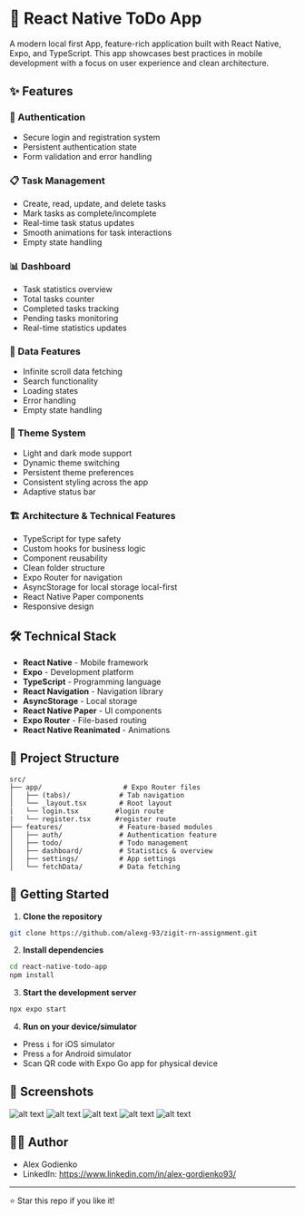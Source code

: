 # 📱 React Native ToDo App

A modern local first App, feature-rich application built with React Native, Expo, and TypeScript. This app showcases best practices in mobile development with a focus on user experience and clean architecture.

## ✨ Features

### 🔐 Authentication 
- Secure login and registration system
- Persistent authentication state
- Form validation and error handling

### 📋 Task Management
- Create, read, update, and delete tasks
- Mark tasks as complete/incomplete
- Real-time task status updates
- Smooth animations for task interactions
- Empty state handling

### 📊 Dashboard
- Task statistics overview
- Total tasks counter
- Completed tasks tracking
- Pending tasks monitoring
- Real-time statistics updates

### 📱 Data Features
- Infinite scroll data fetching
- Search functionality
- Loading states
- Error handling
- Empty state handling

### 🎨 Theme System
- Light and dark mode support
- Dynamic theme switching
- Persistent theme preferences
- Consistent styling across the app
- Adaptive status bar

### 🏗️ Architecture & Technical Features
- TypeScript for type safety
- Custom hooks for business logic
- Component reusability
- Clean folder structure
- Expo Router for navigation
- AsyncStorage for local storage local-first
- React Native Paper components
- Responsive design

## 🛠️ Technical Stack

- **React Native** - Mobile framework
- **Expo** - Development platform
- **TypeScript** - Programming language
- **React Navigation** - Navigation library
- **AsyncStorage** - Local storage
- **React Native Paper** - UI components
- **Expo Router** - File-based routing
- **React Native Reanimated** - Animations

## 📂 Project Structure

```
src/
├── app/                    # Expo Router files
│   ├── (tabs)/            # Tab navigation
│   └── _layout.tsx        # Root layout
|   └── login.tsx         #login route
|   └── register.tsx      #register route 
├── features/              # Feature-based modules
│   ├── auth/              # Authentication feature
│   ├── todo/              # Todo management
│   ├── dashboard/         # Statistics & overview
│   ├── settings/          # App settings
│   └── fetchData/         # Data fetching

```

## 🚀 Getting Started

1. **Clone the repository**
```bash
git clone https://github.com/alexg-93/zigit-rn-assignment.git
```

2. **Install dependencies**
```bash
cd react-native-todo-app
npm install
```

3. **Start the development server**
```bash
npx expo start
```

4. **Run on your device/simulator**
- Press `i` for iOS simulator
- Press `a` for Android simulator
- Scan QR code with Expo Go app for physical device

## 📱 Screenshots
![alt text](image-2.png)
![alt text](image-3.png)
![alt text](image.png)
![alt text](image-1.png)
![alt text](image-4.png)


## 👨‍💻 Author

- Alex Godienko
- LinkedIn: https://www.linkedin.com/in/alex-gordienko93/

---

⭐️ Star this repo if you like it!
